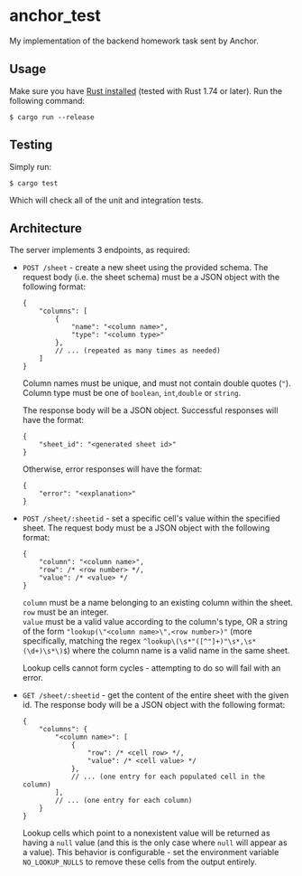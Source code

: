 # anchor_test
My implementation of the backend homework task sent by Anchor.

## Usage
Make sure you have [Rust installed](https://rustup.rs/) (tested with Rust 1.74 or later). Run the following command:
```
$ cargo run --release
```

## Testing
Simply run:
```
$ cargo test
```
Which will check all of the unit and integration tests.

## Architecture
The server implements 3 endpoints, as required:
- `POST /sheet` - create a new sheet using the provided schema.
    The request body (i.e. the sheet schema) must be a JSON object with the following format:
    ```json5
    {
        "columns": [
            {
                "name": "<column name>",
                "type": "<column type>"
            },
            // ... (repeated as many times as needed)
        ]
    }
    ```
    Column names must be unique, and must not contain double quotes (`"`).  
    Column type must be one of `boolean`, `int`,`double` or `string`.

    The response body will be a JSON object. Successful responses will have the format:
    ```json5
    {
        "sheet_id": "<generated sheet id>"
    }
    ```
    Otherwise, error responses will have the format:
    ```json5
    {
        "error": "<explanation>"
    }
    ```

- `POST /sheet/:sheetid` - set a specific cell's value within the specified sheet.
    The request body must be a JSON object with the following format:
    ```json5
    {
        "column": "<column name>",
        "row": /* <row number> */,
        "value": /* <value> */
    }
    ```
    `column` must be a name belonging to an existing column within the sheet.  
    `row` must be an integer.  
    `value` must be a valid value according to the column's type, OR a string of the form `"lookup(\"<column name>\",<row number>)"` (more specifically, matching the regex `^lookup\(\s*"([^"]+)"\s*,\s*(\d+)\s*\)$`) where the column name is a valid name in the same sheet.

    Lookup cells cannot form cycles - attempting to do so will fail with an error.

- `GET /sheet/:sheetid` - get the content of the entire sheet with the given id.
    The response body will be a JSON object with the following format:
    ```json5
    {
        "columns": {
            "<column name>": [
                {
                    "row": /* <cell row> */,
                    "value": /* <cell value> */
                },
                // ... (one entry for each populated cell in the column)
            ],
            // ... (one entry for each column)
        }
    }
    ```
    Lookup cells which point to a nonexistent value will be returned as having a `null` value (and this is the only case where `null` will appear as a value). This behavior is configurable - set the environment variable `NO_LOOKUP_NULLS` to remove these cells from the output entirely.